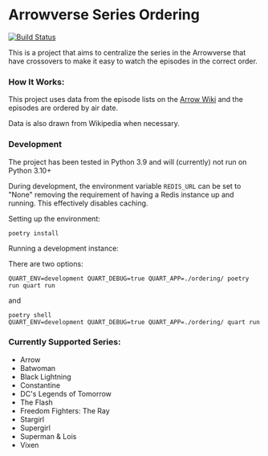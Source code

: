 # Arrowverse Series Ordering
[![Build Status](https://travis-ci.org/AceFire6/ordered-arrowverse.svg?branch=main)](https://travis-ci.org/AceFire6/ordered-arrowverse)

This is a project that aims to centralize the series in the Arrowverse that
have crossovers to make it easy to watch the episodes in the correct
order.

### How It Works:

This project uses data from the episode lists on the [Arrow Wiki](http://arrow.fandom.com)
and the episodes are ordered by air date.

Data is also drawn from Wikipedia when necessary.

### Development

The project has been tested in Python 3.9 and will (currently) not run on Python 3.10+

During development, the environment variable `REDIS_URL` can be set to "None"
removing the requirement of having a Redis instance up and running. This
effectively disables caching.

Setting up the environment:

```
poetry install
```

Running a development instance:

There are two options:

```
QUART_ENV=development QUART_DEBUG=true QUART_APP=./ordering/ poetry run quart run
```

and 

```
poetry shell
QUART_ENV=development QUART_DEBUG=true QUART_APP=./ordering/ quart run
```


### Currently Supported Series:

* Arrow
* Batwoman
* Black Lightning
* Constantine
* DC's Legends of Tomorrow
* The Flash
* Freedom Fighters: The Ray
* Stargirl
* Supergirl
* Superman & Lois
* Vixen
